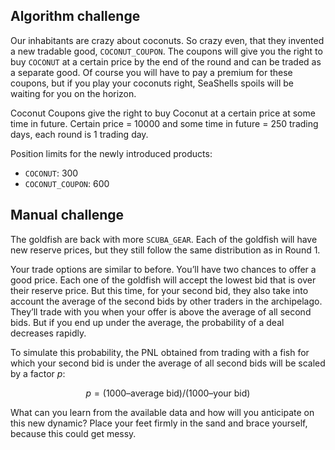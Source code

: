 ## Algorithm challenge

Our inhabitants are crazy about coconuts. So crazy even, that they invented a new tradable good, `COCONUT_COUPON`. The coupons will give you the right to buy `COCONUT` at a certain price by the end of the round and can be traded as a separate good. Of course you will have to pay a premium for these coupons, but if you play your coconuts right, SeaShells spoils will be waiting for you on the horizon.

Coconut Coupons give the right to buy Coconut at a certain price at some time in future. Certain price = 10000 and some time in future = 250 trading days, each round is 1 trading day.

Position limits for the newly introduced products:

- `COCONUT`: 300
- `COCONUT_COUPON`: 600

## Manual challenge

The goldfish are back with more `SCUBA_GEAR`. Each of the goldfish will have new reserve prices, but they still follow the same distribution as in Round 1.

Your trade options are similar to before. You’ll have two chances to offer a good price. Each one of the goldfish will accept the lowest bid that is over their reserve price. But this time, for your second bid, they also take into account the average of the second bids by other traders in the archipelago. They’ll trade with you when your offer is above the average of all second bids. But if you end up under the average, the probability of a deal decreases rapidly.

To simulate this probability, the PNL obtained from trading with a fish for which your second bid is under the average of all second bids will be scaled by a factor *p*:

$$p = (1000 – \text{average bid}) / (1000 – \text{your bid})$$

What can you learn from the available data and how will you anticipate on this new dynamic? Place your feet firmly in the sand and brace yourself, because this could get messy. 